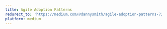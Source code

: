 ```yaml
---
title: Agile Adoption Patterns
redurect_to: 'https://medium.com/@dannysmith/agile-adoption-patterns-724fb921945f'
platform: medium
---
```

